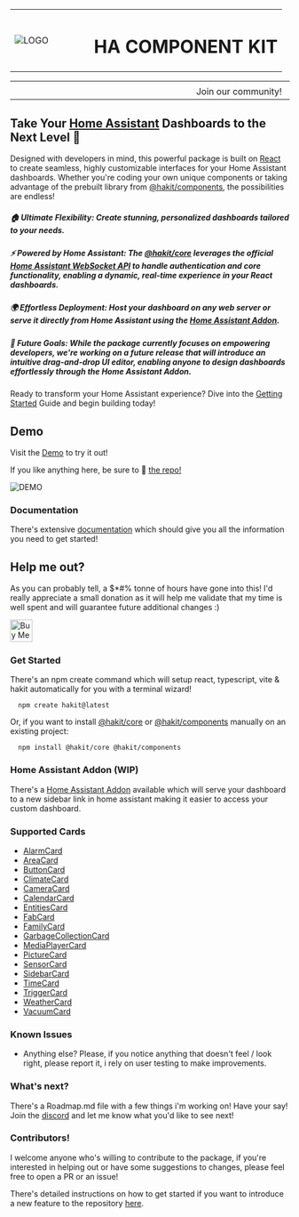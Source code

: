 <table>
  <tr>
    <td width="127"><img src="https://cdn.discordapp.com/icons/1231534799248691252/4b6124f952f099f855b5186d8a68f33e.webp?size=100" alt="LOGO" ></td>
    <td><h1>HA COMPONENT KIT</h1></td>
  </tr>
</table>
<table>
  <tr>
    <td width="200">
        <a aria-label="@HAKIT/CORE" href="https://www.npmjs.com/package/@hakit/core" width="250">
    <img alt="" src="https://img.shields.io/npm/v/@hakit/core.svg?style=for-the-badge&labelColor=000000&label=@hakit/CORE" align="center">
  </a>
    </td>
    <td width="250"><a aria-label="@HAKIT/COMPONENTS" href="https://www.npmjs.com/package/@hakit/components">
    <img alt="" src="https://img.shields.io/npm/v/@hakit/components.svg?style=for-the-badge&labelColor=000000&label=@HAKIT/COMPONENTS" align="center">
  </a></td>
    <td width="210"><a aria-label="Join the community on Discord" href="https://discord.com/invite/cGgbmppKJZ">
    <img alt="" src="https://img.shields.io/badge/Join%20the%20Discord-blueviolet.svg?style=for-the-badge&logo=Discord&labelColor=000000&logoWidth=20" align="center">
  </a></td>
  </tr>
<tr>
    <td align="center">
        <a aria-label="@HAKIT/CORE" href="https://www.npmjs.com/package/@hakit/core" width="250">
    <img alt="" src="https://img.shields.io/npm/dt/%40hakit%2Fcore.svg?style=flat&colorA=000000&colorB=000000&label=Downloads" align="top">
  </a>
    </td>
  <td align="center">
    <a aria-label="@HAKIT/COMPONENTS" href="https://www.npmjs.com/package/@hakit/components">
    <img src="https://img.shields.io/npm/dt/%40hakit%2Fcomponents.svg?style=flat&colorA=000000&colorB=000000&label=Downloads" alt="" align="top">
  </a>
  </td>
  <td align="center">Join our community!</td>
  </tr>
</table>

## Take Your [Home Assistant](https://www.home-assistant.io/) Dashboards to the Next Level 🚀

Designed with developers in mind, this powerful package is built on [React](https://react.dev/) to create seamless, highly customizable interfaces for your Home Assistant dashboards. Whether you're coding your own unique components or taking advantage of the prebuilt library from [@hakit/components](https://www.npmjs.com/package/@hakit/components), the possibilities are endless!

##### 🏠 **Ultimate Flexibility**: Create stunning, personalized dashboards tailored to your needs.
##### ⚡ **Powered by Home Assistant**: The [@hakit/core](https://www.npmjs.com/package/@hakit/core) leverages the official [Home Assistant WebSocket API](https://github.com/home-assistant/home-assistant-js-websocket) to handle authentication and core functionality, enabling a dynamic, real-time experience in your React dashboards.
##### 🌍 **Effortless Deployment**: Host your dashboard on any web server or serve it directly from Home Assistant using the [Home Assistant Addon](https://github.com/shannonhochkins/ha-component-kit/blob/master/ADDON.md).
##### 📅 **Future Goals**: While the package currently focuses on empowering developers, we're working on a future release that will introduce an intuitive drag-and-drop UI editor, enabling anyone to design dashboards effortlessly through the Home Assistant Addon.

Ready to transform your Home Assistant experience? Dive into the [Getting Started](https://shannonhochkins.github.io/ha-component-kit/?path=/docs/introduction-getting-started--docs) Guide and begin building today!


## Demo

Visit the [Demo](https://shannonhochkins.github.io/ha-component-kit/iframe.html?args=&id=introduction-demo--demo&viewMode=story) to try it out!

If you like anything here, be sure to 🌟 [the repo!](https://github.com/shannonhochkins/ha-component-kit)

![DEMO](https://github.com/shannonhochkins/ha-component-kit/blob/master/stories/hakit-demo.gif?raw=true)

### Documentation

There's extensive [documentation](https://shannonhochkins.github.io/ha-component-kit) which should give you all the information you need to get started!

## Help me out?

As you can probably tell, a $*#% tonne of hours have gone into this! I'd really appreciate a small donation as it will help me validate that my time is well spent and will guarantee future additional changes :)

<a href="https://www.buymeacoffee.com/jinglezzz" target="_blank"><img src="https://cdn.buymeacoffee.com/buttons/v2/default-red.png" alt="Buy Me A Coffee" style="height: 40px !important;width: auto !important;" ></a>

### Get Started
There's an npm create command which will setup react, typescript, vite & hakit automatically for you with a terminal wizard!

```
  npm create hakit@latest
```

Or, if you want to install [@hakit/core](https://www.npmjs.com/package/@hakit/core) or [@hakit/components](https://www.npmjs.com/package/@hakit/components) manually on an existing project:
```
  npm install @hakit/core @hakit/components
```

### Home Assistant Addon (WIP)
There's a [Home Assistant Addon](ADDON.md) available which will serve your dashboard to a new sidebar link in home assistant making it easier to access your custom dashboard.


### Supported Cards
- [AlarmCard](https://shannonhochkins.github.io/ha-component-kit/?path=/docs/components-cards-alarmcard--docs)
- [AreaCard](https://shannonhochkins.github.io/ha-component-kit/?path=/docs/components-cards-areacard--docs)
- [ButtonCard](https://shannonhochkins.github.io/ha-component-kit/?path=/docs/components-cards-buttoncard--docs)
- [ClimateCard](https://shannonhochkins.github.io/ha-component-kit/?path=/docs/components-cards-climatecard--docs)
- [CameraCard](https://shannonhochkins.github.io/ha-component-kit/?path=/docs/components-cards-cameracard--docs)
- [CalendarCard](https://shannonhochkins.github.io/ha-component-kit/?path=/docs/components-cards-calendarcard--docs)
- [EntitiesCard](https://shannonhochkins.github.io/ha-component-kit/?path=/docs/components-cards-entitiescard--docs)
- [FabCard](https://shannonhochkins.github.io/ha-component-kit/?path=/docs/components-cards-fabcard--docs)
- [FamilyCard](https://shannonhochkins.github.io/ha-component-kit/?path=/docs/components-cards-familycard--docs)
- [GarbageCollectionCard](https://shannonhochkins.github.io/ha-component-kit/?path=/docs/components-cards-garbagecollectioncard--docs)
- [MediaPlayerCard](https://shannonhochkins.github.io/ha-component-kit/?path=/docs/components-cards-mediaplayercard--docs)
- [PictureCard](https://shannonhochkins.github.io/ha-component-kit/?path=/docs/components-cards-picturecard--docs)
- [SensorCard](https://shannonhochkins.github.io/ha-component-kit/?path=/docs/components-cards-sensorcard--docs)
- [SidebarCard](https://shannonhochkins.github.io/ha-component-kit/?path=/docs/components-cards-sidebarcard--docs)
- [TimeCard](https://shannonhochkins.github.io/ha-component-kit/?path=/docs/components-cards-timecard--docs)
- [TriggerCard](https://shannonhochkins.github.io/ha-component-kit/?path=/docs/components-cards-triggercard--docs)
- [WeatherCard](https://shannonhochkins.github.io/ha-component-kit/?path=/docs/components-cards-weathercard--docs)
- [VacuumCard](https://shannonhochkins.github.io/ha-component-kit/?path=/docs/components-cards-vacuumcard--docs)

### Known Issues
- Anything else? Please, if you notice anything that doesn't feel / look right, please report it, i rely on user testing to make improvements.

### What's next?

There's a Roadmap.md file with a few things i'm working on!
Have your say! Join the [discord](https://discord.com/invite/cGgbmppKJZ) and let me know what you'd like to see next!

### Contributors!

I welcome anyone who's willing to contribute to the package, if you're interested in helping out or have some suggestions to changes, please feel free to open a PR or an issue!

There's detailed instructions on how to get started if you want to introduce a new feature to the repository [here](CONTRIBUTING.md).


